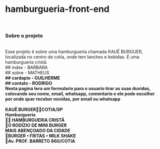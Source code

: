 # hamburgueria-front-end
<br>
<h3> Sobre o projeto </h3>
<br>
Esse projeto é sobre uma hamburgueria chamada KAUÊ BURGUER, localizada no centro de cotia, onde tem lanches e bebidas. É uma hamburgueria cristã.
<br>
## index - BARBARA
<br>
## sobre - MATHEUS
<b><br>
## cardapio - GUILHERME
<br>
## contato - RODRIGO
<br>
Nesta pagina tera um formulario para o usuario tirar as suas duvidas, colocando seu nome, email, whatsapp, comentario e ele pode escolher por onde quer receber novidas, por email ou whatsapp
<br><br>
KAUÊ BURGER🙌🏽COTIA/SP
<br>
Hamburgueria
<br>
🙌🏽 HAMBURGUERIA CRISTÃ
<br>
🍔O RODÍZIO DE MINI BURGER
<br>
MAIS ABENÇOADO DA CIDADE
<br>
🍔BURGER • FRITAS • MILK SHAKE
<br>
📍Av. PROF. BARRETO 860/COTIA
<br>

